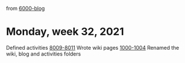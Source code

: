 from [6000-blog](../../../6000-blog.md)
# Monday, week 32, 2021
Defined activities [8009-8011](../../../../8activities/8000-pendingActivities.md)
Wrote wiki pages [1000-1004](../../../../1wiki/1000-wiki.md)
Renamed the wiki, blog and activities folders
